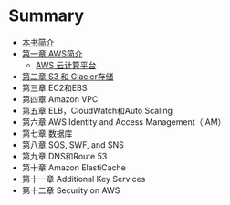# Summary

* [本书简介](README.md)
* [第一章 AWS简介](chapter1.md)
  * [AWS 云计算平台](chapter1/aws-yun-ji-suan-ping-tai.md)
* [第二章 S3 和 Glacier存储](title2.md)
* 第三章 EC2和EBS
* 第四章 Amazon VPC
* 第五章 ELB，CloudWatch和Auto Scaling
* 第六章 AWS Identity and Access Management（IAM）
* 第七章 数据库
* 第八章 SQS, SWF, and SNS
* 第九章 DNS和Route 53
* 第十章 Amazon ElastiCache
* 第十一章 Additional Key Services
* 第十二章 Security on AWS

